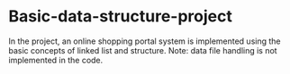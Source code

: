 # Basic-data-structure-project
In the project, an online shopping portal system is implemented using the basic concepts of linked list and structure.
Note: data file handling is not implemented in the code.
